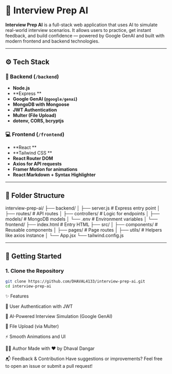 # 🎯 Interview Prep AI

**Interview Prep AI** is a full-stack web application that uses AI to simulate real-world interview scenarios. It allows users to practice, get instant feedback, and build confidence — powered by Google GenAI and built with modern frontend and backend technologies.

---

## ⚙️ Tech Stack

### 🧠 Backend (`/backend`)
- **Node.js**
- **Express **
- **Google GenAI (`@google/genai`)**
- **MongoDB with Mongoose**
- **JWT Authentication**
- **Multer (File Upload)**
- **dotenv, CORS, bcryptjs**

### 💻 Frontend (`/frontend`)
- **React **
- **Tailwind CSS **
- **React Router DOM**
- **Axios for API requests**
- **Framer Motion for animations**
- **React Markdown + Syntax Highlighter**

---

## 📁 Folder Structure
interview-prep-ai/
├── backend/
│ ├── server.js # Express entry point
│ ├── routes/ # API routes
│ ├── controllers/ # Logic for endpoints
│ ├── models/ # MongoDB models
│ └── .env # Environment variables
│
└── frontend/
├── index.html # Entry HTML
├── src/
│ ├── components/ # Reusable components
│ ├── pages/ # Page routes
│ ├── utils/ # Helpers like axios instance
│ └── App.jsx
└── tailwind.config.js


---

## 🚀 Getting Started

### 1. Clone the Repository
```bash
git clone https://github.com/DHAVAL4133/interview-prep-ai.git
cd interview-prep-ai
```


✨ Features

🔐 User Authentication with JWT

🤖 AI-Powered Interview Simulation (Google GenAI)

📁 File Upload (via Multer)

⚡ Smooth Animations and UI

👨‍💻 Author
Made with ❤️ by Dhaval Dangar


📬 Feedback & Contribution
Have suggestions or improvements?
Feel free to open an issue or submit a pull request!


